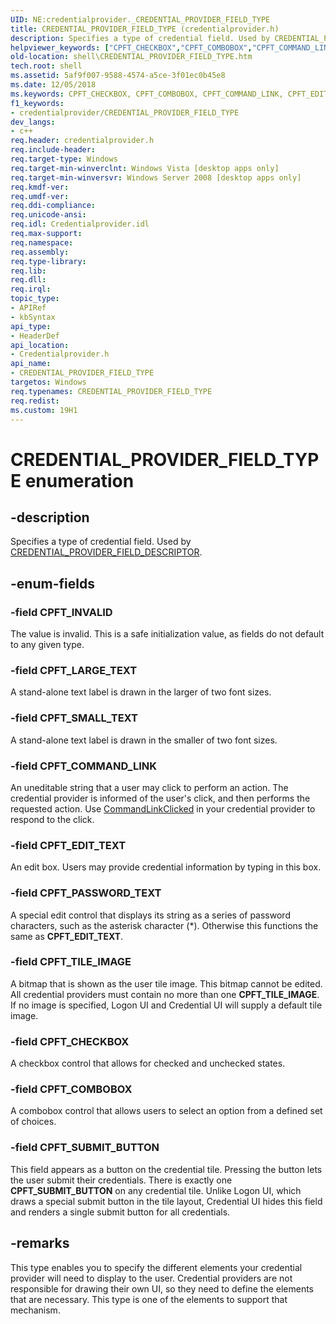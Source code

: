 ```yaml
---
UID: NE:credentialprovider._CREDENTIAL_PROVIDER_FIELD_TYPE
title: CREDENTIAL_PROVIDER_FIELD_TYPE (credentialprovider.h)
description: Specifies a type of credential field. Used by CREDENTIAL_PROVIDER_FIELD_DESCRIPTOR.helpviewer_keywords: ["CPFT_CHECKBOX","CPFT_COMBOBOX","CPFT_COMMAND_LINK","CPFT_EDIT_TEXT","CPFT_INVALID","CPFT_LARGE_TEXT","CPFT_PASSWORD_TEXT","CPFT_SMALL_TEXT","CPFT_SUBMIT_BUTTON","CPFT_TILE_IMAGE","CREDENTIAL_PROVIDER_FIELD_TYPE","CREDENTIAL_PROVIDER_FIELD_TYPE enumeration [Windows Shell]","credentialprovider/CPFT_CHECKBOX","credentialprovider/CPFT_COMBOBOX","credentialprovider/CPFT_COMMAND_LINK","credentialprovider/CPFT_EDIT_TEXT","credentialprovider/CPFT_INVALID","credentialprovider/CPFT_LARGE_TEXT","credentialprovider/CPFT_PASSWORD_TEXT","credentialprovider/CPFT_SMALL_TEXT","credentialprovider/CPFT_SUBMIT_BUTTON","credentialprovider/CPFT_TILE_IMAGE","credentialprovider/CREDENTIAL_PROVIDER_FIELD_TYPE","shell.CREDENTIAL_PROVIDER_FIELD_TYPE","shell_CREDENTIAL_PROVIDER_FIELD_TYPE"]
old-location: shell\CREDENTIAL_PROVIDER_FIELD_TYPE.htm
tech.root: shell
ms.assetid: 5af9f007-9588-4574-a5ce-3f01ec0b45e8
ms.date: 12/05/2018
ms.keywords: CPFT_CHECKBOX, CPFT_COMBOBOX, CPFT_COMMAND_LINK, CPFT_EDIT_TEXT, CPFT_INVALID, CPFT_LARGE_TEXT, CPFT_PASSWORD_TEXT, CPFT_SMALL_TEXT, CPFT_SUBMIT_BUTTON, CPFT_TILE_IMAGE, CREDENTIAL_PROVIDER_FIELD_TYPE, CREDENTIAL_PROVIDER_FIELD_TYPE enumeration [Windows Shell], credentialprovider/CPFT_CHECKBOX, credentialprovider/CPFT_COMBOBOX, credentialprovider/CPFT_COMMAND_LINK, credentialprovider/CPFT_EDIT_TEXT, credentialprovider/CPFT_INVALID, credentialprovider/CPFT_LARGE_TEXT, credentialprovider/CPFT_PASSWORD_TEXT, credentialprovider/CPFT_SMALL_TEXT, credentialprovider/CPFT_SUBMIT_BUTTON, credentialprovider/CPFT_TILE_IMAGE, credentialprovider/CREDENTIAL_PROVIDER_FIELD_TYPE, shell.CREDENTIAL_PROVIDER_FIELD_TYPE, shell_CREDENTIAL_PROVIDER_FIELD_TYPE
f1_keywords:
- credentialprovider/CREDENTIAL_PROVIDER_FIELD_TYPE
dev_langs:
- c++
req.header: credentialprovider.h
req.include-header: 
req.target-type: Windows
req.target-min-winverclnt: Windows Vista [desktop apps only]
req.target-min-winversvr: Windows Server 2008 [desktop apps only]
req.kmdf-ver: 
req.umdf-ver: 
req.ddi-compliance: 
req.unicode-ansi: 
req.idl: Credentialprovider.idl
req.max-support: 
req.namespace: 
req.assembly: 
req.type-library: 
req.lib: 
req.dll: 
req.irql: 
topic_type:
- APIRef
- kbSyntax
api_type:
- HeaderDef
api_location:
- Credentialprovider.h
api_name:
- CREDENTIAL_PROVIDER_FIELD_TYPE
targetos: Windows
req.typenames: CREDENTIAL_PROVIDER_FIELD_TYPE
req.redist: 
ms.custom: 19H1
---
```


# CREDENTIAL_PROVIDER_FIELD_TYPE enumeration


## -description


Specifies a type of credential field. Used by <a href="https://docs.microsoft.com/windows/win32/api/credentialprovider/ns-credentialprovider-credential_provider_field_descriptor">CREDENTIAL_PROVIDER_FIELD_DESCRIPTOR</a>.


## -enum-fields




### -field CPFT_INVALID

The value is invalid. This is a safe initialization value, as fields do not default to any given type.


### -field CPFT_LARGE_TEXT

A stand-alone text label is drawn in the larger of two font sizes.


### -field CPFT_SMALL_TEXT

A stand-alone text label is drawn in the smaller of two font sizes.


### -field CPFT_COMMAND_LINK

An uneditable string that a user may click to perform an action. The credential provider is informed of the user's click, and then performs the requested action. Use <a href="https://docs.microsoft.com/windows/desktop/api/credentialprovider/nf-credentialprovider-icredentialprovidercredential-commandlinkclicked">CommandLinkClicked</a> in your credential provider to respond to the click.


### -field CPFT_EDIT_TEXT

An edit box. Users may provide credential information by typing in this box.


### -field CPFT_PASSWORD_TEXT

A special edit control that displays its string as a series of password characters, such as the asterisk character (*). Otherwise this functions the same as <b>CPFT_EDIT_TEXT</b>.


### -field CPFT_TILE_IMAGE

A bitmap that is shown as the user tile image. This bitmap cannot be edited. All credential providers must contain no more than one <b>CPFT_TILE_IMAGE</b>. If no image is specified, Logon UI and Credential UI will supply a default tile image.


### -field CPFT_CHECKBOX

A checkbox control that allows for checked and unchecked states.


### -field CPFT_COMBOBOX

A combobox control that allows users to select an option from a defined set of choices.


### -field CPFT_SUBMIT_BUTTON

This field appears as a button on the credential tile. Pressing the button lets the user submit their credentials. There is exactly one <b>CPFT_SUBMIT_BUTTON</b> on any credential tile. Unlike Logon UI, which draws a special submit button in the tile layout, Credential UI hides this field and renders a single submit button for all credentials.


## -remarks



This type enables you to specify the different elements your credential provider will need to display to the user. Credential providers are not responsible for drawing their own UI, so they need to define the elements that are necessary. This type is one of the elements to support that mechanism.



